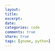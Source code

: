 ```yaml
---
layout: 
title: 
excerpt: 
date:
categories: code
comments: true
share: true
tags: [gnome, python]
---
```


